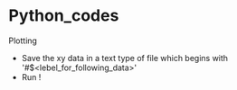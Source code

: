 # Python_codes
Plotting
* Save the xy data in a text type of file which begins with '#$<lebel_for_following_data>'
* Run !
